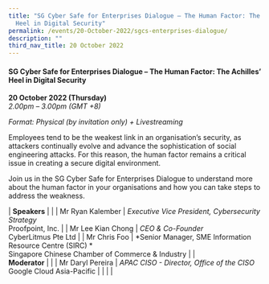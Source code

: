 ```yaml
---
title: "SG Cyber Safe for Enterprises Dialogue – The Human Factor: The Achilles’
  Heel in Digital Security"
permalink: /events/20-October-2022/sgcs-enterprises-dialogue/
description: ""
third_nav_title: 20 October 2022
---
```

#### **SG Cyber Safe for Enterprises Dialogue – The Human Factor: The Achilles’ Heel in Digital Security**
 
**20 October 2022 (Thursday)**  
*2.00pm – 3.00pm (GMT +8)*

*Format: Physical (by invitation only) + Livestreaming*

Employees tend to be the weakest link in an organisation’s security, as attackers continually evolve and advance the sophistication of social engineering attacks. For this reason, the human factor remains a critical issue in creating a secure digital environment. 

Join us in the SG Cyber Safe for Enterprises Dialogue to understand more about the human factor in your organisations and how you can take steps to address the weakness.

| **Speakers**    |                                                              |
| Mr Ryan Kalember  | *Executive Vice President, Cybersecurity Strategy*<br>Proofpoint, Inc.                  |
| Mr Lee Kian Chong  | *CEO & Co-Founder*<br>CyberLitmus Pte Ltd                 |
| Mr Chris Foo  | *Senior Manager, SME Information Resource Centre (SIRC) *<br>Singapore Chinese Chamber of Commerce & Industry                |
| <br> **Moderator**          |                                                              |
| Mr Daryl Pereira  | *APAC CISO - Director, Office of the CISO*<br>Google Cloud Asia-Pacific                  |
| | |